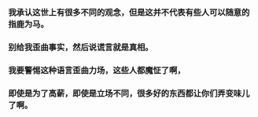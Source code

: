 ### 我承认这世上有很多不同的观念，但是这并不代表有些人可以随意的指鹿为马。
### 别给我歪曲事实，然后说谎言就是真相。
### 我要警惕这种语言歪曲力场，这些人都魔怔了啊，
### 即使是为了高薪，即使是立场不同，很多好的东西都让你们弄变味儿了啊。
